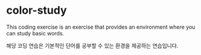 # color-study

This coding exercise is an exercise that provides an environment where you can study basic words.

해당 코딩 연습은 기본적인 단어를 공부할 수 있는 환경을 제공하는 연습입니다.
